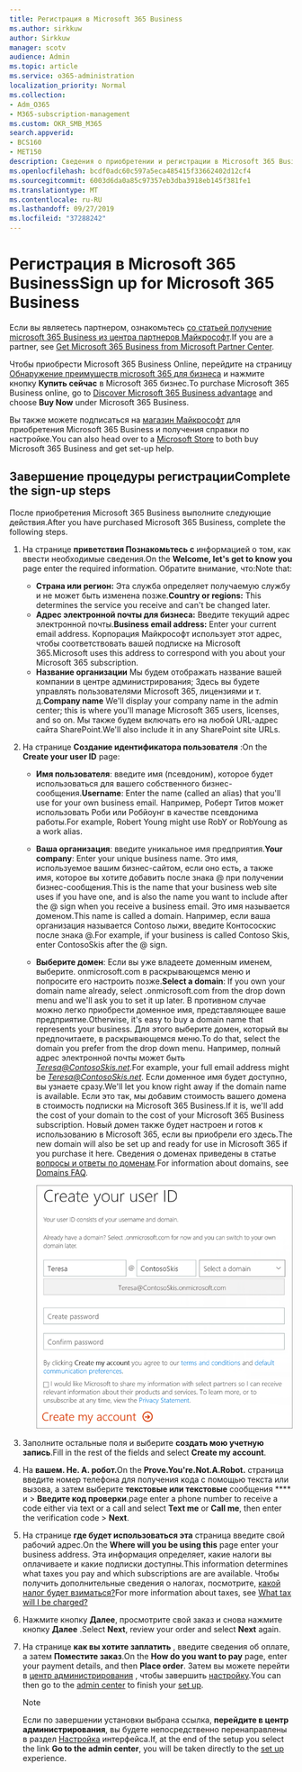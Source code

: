 ```yaml
---
title: Регистрация в Microsoft 365 Business
ms.author: sirkkuw
author: Sirkkuw
manager: scotv
audience: Admin
ms.topic: article
ms.service: o365-administration
localization_priority: Normal
ms.collection:
- Adm_O365
- M365-subscription-management
ms.custom: OKR_SMB_M365
search.appverid:
- BCS160
- MET150
description: Сведения о приобретении и регистрации в Microsoft 365 Business.
ms.openlocfilehash: bcdf0adc60c597a5eca485415f33662402d12cf4
ms.sourcegitcommit: 6003d6da0a85c97357eb3dba3918eb145f381fe1
ms.translationtype: MT
ms.contentlocale: ru-RU
ms.lasthandoff: 09/27/2019
ms.locfileid: "37288242"
---
```

# <a name="sign-up-for-microsoft-365-business"></a><span data-ttu-id="a5704-103">Регистрация в Microsoft 365 Business</span><span class="sxs-lookup"><span data-stu-id="a5704-103">Sign up for Microsoft 365 Business</span></span>

<span data-ttu-id="a5704-104">Если вы являетесь партнером, ознакомьтесь [со статьей получение microsoft 365 Business из центра партнеров Майкрософт](get-microsoft-365-business.md#get-microsoft-365-business-from-microsoft-partner-center).</span><span class="sxs-lookup"><span data-stu-id="a5704-104">If you are a partner, see [Get Microsoft 365 Business from Microsoft Partner Center](get-microsoft-365-business.md#get-microsoft-365-business-from-microsoft-partner-center).</span></span>

<span data-ttu-id="a5704-105">Чтобы приобрести Microsoft 365 Business Online, перейдите на страницу [Обнаружение преимуществ microsoft 365 для бизнеса](https://www.microsoft.com/microsoft-365/business#pmg-cmp-desktop) и нажмите кнопку **Купить сейчас** в Microsoft 365 бизнес.</span><span class="sxs-lookup"><span data-stu-id="a5704-105">To purchase Microsoft 365 Business online, go to [Discover Microsoft 365 Business advantage](https://www.microsoft.com/microsoft-365/business#pmg-cmp-desktop) and choose **Buy Now** under Microsoft 365 Business.</span></span>

<span data-ttu-id="a5704-106">Вы также можете подписаться на [магазин Майкрософт](https://www.microsoft.com/en-us/store/locations/find-a-store?icid=en-us_UF_FAS) для приобретения Microsoft 365 Business и получения справки по настройке.</span><span class="sxs-lookup"><span data-stu-id="a5704-106">You can also head over to a [Microsoft Store](https://www.microsoft.com/en-us/store/locations/find-a-store?icid=en-us_UF_FAS) to both buy Microsoft 365 Business and get set-up help.</span></span>

## <a name="complete-the-sign-up-steps"></a><span data-ttu-id="a5704-107">Завершение процедуры регистрации</span><span class="sxs-lookup"><span data-stu-id="a5704-107">Complete the sign-up steps</span></span>

<span data-ttu-id="a5704-108">После приобретения Microsoft 365 Business выполните следующие действия.</span><span class="sxs-lookup"><span data-stu-id="a5704-108">After you have purchased Microsoft 365 Business, complete the following steps.</span></span>

1. <span data-ttu-id="a5704-109">На странице **приветствия Познакомьтесь с** информацией о том, как ввести необходимые сведения.</span><span class="sxs-lookup"><span data-stu-id="a5704-109">On the **Welcome, let's get to know you** page enter the required information.</span></span> <span data-ttu-id="a5704-110">Обратите внимание, что:</span><span class="sxs-lookup"><span data-stu-id="a5704-110">Note that:</span></span>
 
    -  <span data-ttu-id="a5704-111">**Страна или регион:** Эта служба определяет получаемую службу и не может быть изменена позже.</span><span class="sxs-lookup"><span data-stu-id="a5704-111">**Country or regions:** This determines the service you receive and can't be changed later.</span></span>
    - <span data-ttu-id="a5704-112">**Адрес электронной почты для бизнеса:** Введите текущий адрес электронной почты.</span><span class="sxs-lookup"><span data-stu-id="a5704-112">**Business email address:** Enter your current email address.</span></span> <span data-ttu-id="a5704-113">Корпорация Майкрософт использует этот адрес, чтобы соответствовать вашей подписке на Microsoft 365.</span><span class="sxs-lookup"><span data-stu-id="a5704-113">Microsoft uses this address to correspond with you about your Microsoft 365 subscription.</span></span>
    - <span data-ttu-id="a5704-114">**Название организации** Мы будем отображать название вашей компании в центре администрирования; Здесь вы будете управлять пользователями Microsoft 365, лицензиями и т. д.</span><span class="sxs-lookup"><span data-stu-id="a5704-114">**Company name** We'll display your company name in the admin center; this is where you'll manage Microsoft 365 users, licenses, and so on.</span></span> <span data-ttu-id="a5704-115">Мы также будем включать его на любой URL-адрес сайта SharePoint.</span><span class="sxs-lookup"><span data-stu-id="a5704-115">We'll also include it in any SharePoint site URLs.</span></span>

2. <span data-ttu-id="a5704-116">На странице **Создание идентификатора пользователя** :</span><span class="sxs-lookup"><span data-stu-id="a5704-116">On the **Create your user ID** page:</span></span>

    - <span data-ttu-id="a5704-117">**Имя пользователя**: введите имя (псевдоним), которое будет использоваться для вашего собственного бизнес-сообщения.</span><span class="sxs-lookup"><span data-stu-id="a5704-117">**Username**: Enter the name (called an alias) that you'll use for your own business email.</span></span> <span data-ttu-id="a5704-118">Например, Роберт Титов может использовать Роби или Робйоунг в качестве псевдонима работы.</span><span class="sxs-lookup"><span data-stu-id="a5704-118">For example, Robert Young might use RobY or RobYoung as a work alias.</span></span>
    - <span data-ttu-id="a5704-119">**Ваша организация**: введите уникальное имя предприятия.</span><span class="sxs-lookup"><span data-stu-id="a5704-119">**Your company**: Enter your unique business name.</span></span> <span data-ttu-id="a5704-120">Это имя, используемое вашим бизнес-сайтом, если оно есть, а также имя, которое вы хотите добавить после знака @ при получении бизнес-сообщения.</span><span class="sxs-lookup"><span data-stu-id="a5704-120">This is the name that your business web site uses if you have one, and is also the name you want to include after the @ sign when you receive a business email.</span></span> <span data-ttu-id="a5704-121">Это имя называется доменом.</span><span class="sxs-lookup"><span data-stu-id="a5704-121">This name is called a domain.</span></span> <span data-ttu-id="a5704-122">Например, если ваша организация называется Contoso лыжи, введите Контососкис после знака @.</span><span class="sxs-lookup"><span data-stu-id="a5704-122">For example, if your business is called Contoso Skis, enter ContosoSkis after the @ sign.</span></span>
    - <span data-ttu-id="a5704-123">**Выберите домен**: Если вы уже владеете доменным именем, выберите. onmicrosoft.com в раскрывающемся меню и попросите его настроить позже.</span><span class="sxs-lookup"><span data-stu-id="a5704-123">**Select a domain**: If you own your domain name already, select .onmicrosoft.com from the drop down menu and we'll ask you to set it up later.</span></span> <span data-ttu-id="a5704-124">В противном случае можно легко приобрести доменное имя, представляющее ваше предприятие.</span><span class="sxs-lookup"><span data-stu-id="a5704-124">Otherwise, it's easy to buy a domain name that represents your business.</span></span> <span data-ttu-id="a5704-125">Для этого выберите домен, который вы предпочитаете, в раскрывающемся меню.</span><span class="sxs-lookup"><span data-stu-id="a5704-125">To do that, select the domain you prefer from the drop down menu.</span></span> <span data-ttu-id="a5704-126">Например, полный адрес электронной почты может быть *Teresa@ContosoSkis.net*.</span><span class="sxs-lookup"><span data-stu-id="a5704-126">For example, your full email address might be *Teresa@ContosoSkis.net*.</span></span> <span data-ttu-id="a5704-127">Если доменное имя будет доступно, вы узнаете сразу.</span><span class="sxs-lookup"><span data-stu-id="a5704-127">We'll let you know right away if the domain name is available.</span></span> <span data-ttu-id="a5704-128">Если это так, мы добавим стоимость вашего домена в стоимость подписки на Microsoft 365 Business.</span><span class="sxs-lookup"><span data-stu-id="a5704-128">If it is, we'll add the cost of your domain to the cost of your Microsoft 365 Business subscription.</span></span> <span data-ttu-id="a5704-129">Новый домен также будет настроен и готов к использованию в Microsoft 365, если вы приобрели его здесь.</span><span class="sxs-lookup"><span data-stu-id="a5704-129">The new domain will also be set up and ready for use in Microsoft 365 if you purchase it here.</span></span> <span data-ttu-id="a5704-130">Сведения о доменах приведены в статье [вопросы и ответы по доменам](https://docs.microsoft.com/office365/admin/setup/domains-faq).</span><span class="sxs-lookup"><span data-stu-id="a5704-130">For information about domains, see [Domains FAQ](https://docs.microsoft.com/office365/admin/setup/domains-faq).</span></span>
    
        ![Снимок экрана: страница "Создание идентификатора пользователя".](media/signinuserid.png)

3. <span data-ttu-id="a5704-132">Заполните остальные поля и выберите **создать мою учетную запись**.</span><span class="sxs-lookup"><span data-stu-id="a5704-132">Fill in the rest of the fields and select **Create my account**.</span></span>
4. <span data-ttu-id="a5704-133">На **вашем. Не. A. робот.**</span><span class="sxs-lookup"><span data-stu-id="a5704-133">On the **Prove.You're.Not.A.Robot.**</span></span> <span data-ttu-id="a5704-134">страница введите номер телефона для получения кода с помощью текста или вызова, а затем выберите **текстовые или текстовые** сообщения \*\*\*\* и \> **Введите код проверки**.</span><span class="sxs-lookup"><span data-stu-id="a5704-134">page enter a phone number to receive a code either via text or a call and select **Text me** or **Call me**, then enter the verification code \> **Next**.</span></span>
5. <span data-ttu-id="a5704-135">На странице **где будет использоваться эта** страница введите свой рабочий адрес.</span><span class="sxs-lookup"><span data-stu-id="a5704-135">On the **Where will you be using this** page enter your business address.</span></span> <span data-ttu-id="a5704-136">Эта информация определяет, какие налоги вы оплачиваете и какие подписки доступны.</span><span class="sxs-lookup"><span data-stu-id="a5704-136">This information determines what taxes you pay and which subscriptions are are available.</span></span> <span data-ttu-id="a5704-137">Чтобы получить дополнительные сведения о налогах, посмотрите, [какой налог будет взиматься?](https://docs.microsoft.com/office365/admin/subscriptions-and-billing/what-tax-will-i-be-charged?view=o365-worldwide)</span><span class="sxs-lookup"><span data-stu-id="a5704-137">For more information about taxes, see [What tax will I be charged?](https://docs.microsoft.com/office365/admin/subscriptions-and-billing/what-tax-will-i-be-charged?view=o365-worldwide)</span></span> 
1. <span data-ttu-id="a5704-138">Нажмите кнопку **Далее**, просмотрите свой заказ и снова нажмите кнопку **Далее** .</span><span class="sxs-lookup"><span data-stu-id="a5704-138">Select **Next**, review your order and select **Next** again.</span></span>
1. <span data-ttu-id="a5704-139">На странице **как вы хотите заплатить** , введите сведения об оплате, а затем **Поместите заказ**.</span><span class="sxs-lookup"><span data-stu-id="a5704-139">On the **How do you want to pay** page, enter your payment details, and then **Place order**.</span></span>
    <span data-ttu-id="a5704-140">Затем вы можете перейти в [центр администрирования](https://docs.microsoft.com/en-us/office365/admin/subscriptions-and-billing/what-tax-will-i-be-charged?view=o365-worldwide) , чтобы завершить [настройку](set-up.md).</span><span class="sxs-lookup"><span data-stu-id="a5704-140">You can then go to the [admin center](https://docs.microsoft.com/en-us/office365/admin/subscriptions-and-billing/what-tax-will-i-be-charged?view=o365-worldwide) to finish your [set up](set-up.md).</span></span>

    > [!NOTE]
    > <span data-ttu-id="a5704-141">Если по завершении установки выбрана ссылка, **перейдите в центр администрирования**, вы будете непосредственно перенаправлены в раздел [Настройка](set-up.md) интерфейса.</span><span class="sxs-lookup"><span data-stu-id="a5704-141">If, at the end of the setup you select the link **Go to the admin center**, you will be taken directly to the [set up](set-up.md) experience.</span></span>